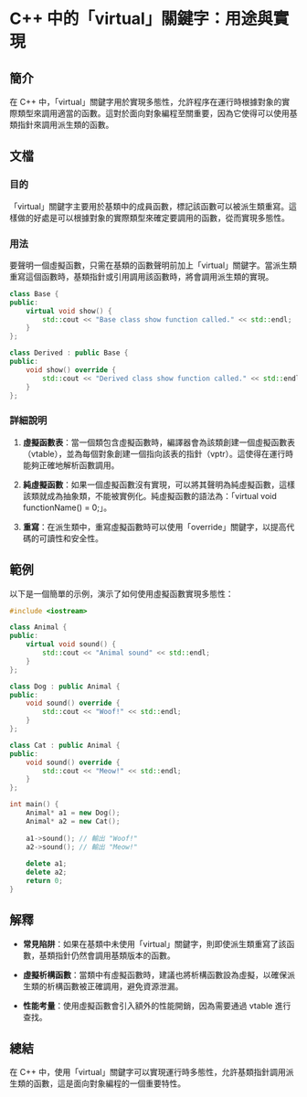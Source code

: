 <!--
Meta Description: # C++ 中的「virtual」關鍵字：用途與實現 ## 簡介 在 C++ 中，「virtual」關鍵字用於實現多態性，允許程序在運行時根據對象的實際類型來調用適當的函數。這對於面向對象編程至關重要，因為它使得可以使用基類指針來調用派生類的函數。 ## 文檔 ### 目的 「virtual」關鍵字...
Meta Keywords: std, virtual, public, class, void
-->

# C++ 中的「virtual」關鍵字：用途與實現

## 簡介
在 C++ 中，「virtual」關鍵字用於實現多態性，允許程序在運行時根據對象的實際類型來調用適當的函數。這對於面向對象編程至關重要，因為它使得可以使用基類指針來調用派生類的函數。

## 文檔
### 目的
「virtual」關鍵字主要用於基類中的成員函數，標記該函數可以被派生類重寫。這樣做的好處是可以根據對象的實際類型來確定要調用的函數，從而實現多態性。

### 用法
要聲明一個虛擬函數，只需在基類的函數聲明前加上「virtual」關鍵字。當派生類重寫這個函數時，基類指針或引用調用該函數時，將會調用派生類的實現。

```cpp
class Base {
public:
    virtual void show() {
        std::cout << "Base class show function called." << std::endl;
    }
};

class Derived : public Base {
public:
    void show() override {
        std::cout << "Derived class show function called." << std::endl;
    }
};
```

### 詳細說明
1. **虛擬函數表**：當一個類包含虛擬函數時，編譯器會為該類創建一個虛擬函數表（vtable），並為每個對象創建一個指向該表的指針（vptr）。這使得在運行時能夠正確地解析函數調用。
  
2. **純虛擬函數**：如果一個虛擬函數沒有實現，可以將其聲明為純虛擬函數，這樣該類就成為抽象類，不能被實例化。純虛擬函數的語法為：「virtual void functionName() = 0;」。

3. **重寫**：在派生類中，重寫虛擬函數時可以使用「override」關鍵字，以提高代碼的可讀性和安全性。

## 範例
以下是一個簡單的示例，演示了如何使用虛擬函數實現多態性：

```cpp
#include <iostream>

class Animal {
public:
    virtual void sound() {
        std::cout << "Animal sound" << std::endl;
    }
};

class Dog : public Animal {
public:
    void sound() override {
        std::cout << "Woof!" << std::endl;
    }
};

class Cat : public Animal {
public:
    void sound() override {
        std::cout << "Meow!" << std::endl;
    }
};

int main() {
    Animal* a1 = new Dog();
    Animal* a2 = new Cat();
    
    a1->sound(); // 輸出 "Woof!"
    a2->sound(); // 輸出 "Meow!"
    
    delete a1;
    delete a2;
    return 0;
}
```

## 解釋
- **常見陷阱**：如果在基類中未使用「virtual」關鍵字，則即使派生類重寫了該函數，基類指針仍然會調用基類版本的函數。
  
- **虛擬析構函數**：當類中有虛擬函數時，建議也將析構函數設為虛擬，以確保派生類的析構函數被正確調用，避免資源泄漏。

- **性能考量**：使用虛擬函數會引入額外的性能開銷，因為需要通過 vtable 進行查找。

## 總結
在 C++ 中，使用「virtual」關鍵字可以實現運行時多態性，允許基類指針調用派生類的函數，這是面向對象編程的一個重要特性。